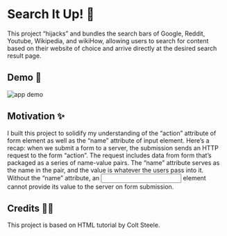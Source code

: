 # Search It Up! 🔎

This project “hijacks” and bundles the search bars of Google, Reddit, Youtube, Wikipedia, and wikiHow, allowing users to search for content based on their website of choice and arrive directly at the desired search result page.


## Demo 🎉

![app demo](Assets/search-it-up.gif)


## Motivation ✨

I built this project to solidify my understanding of the “action” attribute of form element as well as the “name” attribute of input element. Here’s a recap: when we submit a form to a server, the submission sends an HTTP request to the form “action”. The request includes data from form that’s packaged as a series of name-value pairs. The “name” attribute serves as the name in the pair, and the value is whatever the users pass into it. Without the “name” attribute, an <input> element cannot provide its value to the server on form submission.

## Credits 👏🏼

This project is based on HTML tutorial by Colt Steele.
